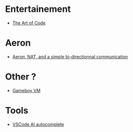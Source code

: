# Entertainement

- [The Art of Code](https://www.youtube.com/watch?v=8dCD-WfW6Do)

# Aeron

- [Aeron, NAT, and a simple bi-directionnal communication](https://github.com/real-logic/aeron/issues/459)

# Other ?

- [Gameboy VM](https://gbstudiocentral.com/tips/understanding-gbvm/)

# Tools

- [VSCode AI autocomplete](https://www.tabnine.com/)
